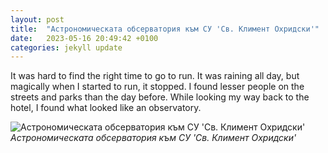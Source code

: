 ```yaml
---
layout: post
title:  "Астрономическата обсерватория към СУ 'Св. Климент Охридски'"
date:   2023-05-16 20:49:42 +0100
categories: jekyll update
---
```


It was hard to find the right time to go to run. It was raining all day, but magically when I started to run, it stopped. I found lesser people on the streets and parks than the day before. While looking my way back to the hotel, I found what looked like an observatory.


![Астрономическата обсерватория към СУ 'Св. Климент Охридски'](https://lh3.googleusercontent.com/5ovD98T7C8UNQdJR4pXxrzNX2gbBfET1O86ZdnvkOP5-hQrXIrORnR12V4aYYNhMF3djjB-HCAGAoOXSfBSs7a-09xPdP_o2qzfyLHeHMBeJYMxM2Ls-FGWkMp0H1010E_EFjpj3cg=w2400)*Астрономическата обсерватория към СУ 'Св. Климент Охридски'*&nbsp;



[jekyll-docs]: https://jekyllrb.com/docs/home
[jekyll-gh]:   https://github.com/jekyll/jekyll
[jekyll-talk]: https://talk.jekyllrb.com/


